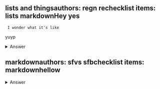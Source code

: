 ## lists and things**authors**: regn re**checklist items**: lists markdownHey yes

` I wonder what it's like`

yuyp
<details>
<summary>Answer</summary>No waY!!

`is it?`

</details>

## markdown**authors**: sfvs sfb**checklist items**: markdownhellow
<details>
<summary>Answer</summary>If ti isn't.

[here](https://google.com).

</details>

